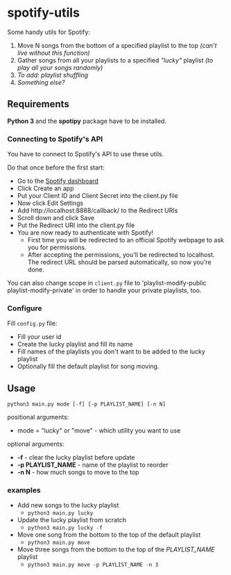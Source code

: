 # spotify-utils

Some handy utils for Spotify:
1. Move N songs from the bottom of a specified playlist to the top *(can't live without this function)*
2. Gather songs from all your playlists to a specified *"lucky"* playlist *(to play all your songs randomly)*
3. *To add: playlist shuffling*
4. *Something else?*

## Requirements
**Python 3** and the **spotipy** package have to be installed.

### Connecting to Spotify's API
You have to connect to Spotify's API to use these utils.

Do that once before the first start:
 * Go to the [Spotify dashboard](https://developer.spotify.com/dashboard/applications)
 * Click Create an app
 * Put your Client ID and Client Secret into the client.py file
 * Now click Edit Settings
 * Add http://localhost:8888/callback/ to the Redirect URIs
 * Scroll down and click Save
 * Put the Redirect URI into the client.py file
 * You are now ready to authenticate with Spotify!
   - First time you will be redirected to an official Spotify webpage to ask you for permissions.
   - After accepting the permissions, you'll be redirected to localhost. The redirect URL should be parsed automatically, so now you're done.

You can also change scope in `client.py` file to 'playlist-modify-public playlist-modify-private' in order to handle your private playlists, too.

### Configure

Fill `config.py` file:
 * Fill your user id
 * Create the lucky playlist and fill its name
 * Fill names of the playlists you don't want to be added to the lucky playlist
 * Optionally fill the default playlist for song moving.

## Usage
```python3 main.py mode [-f] [-p PLAYLIST_NAME] [-n N]```

positional arguments:
 * mode = "lucky" or "move" - which utility you want to use

optional arguments:
 * **-f** - clear the lucky playlist before update
 * **-p PLAYLIST_NAME** - name of the playlist to reorder
 * **-n N** - how much songs to move to the top

### examples
 * Add new songs to the lucky playlist
    - ```python3 main.py lucky```
 * Update the lucky playlist from scratch
    - ```python3 main.py lucky -f```
 * Move one song from the bottom to the top of the default playlist
    - ```python3 main.py move```
 * Move three songs from the bottom to the top of the *PLAYLIST_NAME* playlist 
    - ```python3 main.py move -p PLAYLIST_NAME -n 3```
